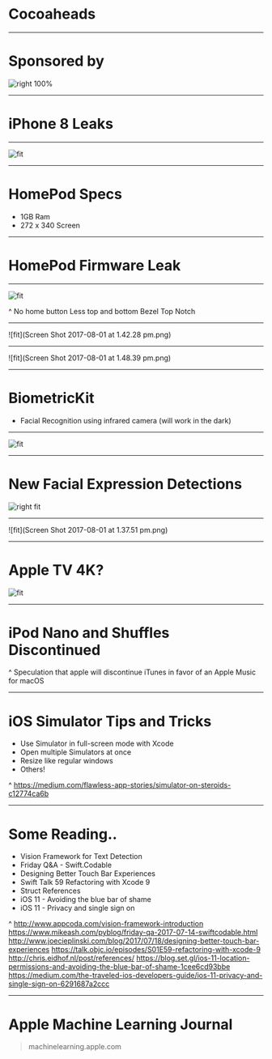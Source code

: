 
# Cocoaheads

---

# Sponsored by
![right 100%](Redeye.jpg)

---

# iPhone 8 Leaks

---

![fit](crop-php.jpeg)

---

# HomePod Specs

- 1GB Ram
- 272 x 340 Screen

---

# HomePod Firmware Leak

---

![fit](iPhone_8_icon.1501468865.jpg)

^
No home button
Less top and bottom Bezel
Top Notch

---

![fit](Screen Shot 2017-08-01 at 1.42.28 pm.png)

---

![fit](Screen Shot 2017-08-01 at 1.48.39 pm.png)

---

# BiometricKit

- Facial Recognition using infrared camera (will work in the dark)

---

![fit](DGB1NYtXcAE53MB.jpg-large.jpeg)

---

# New Facial Expression Detections

![right fit](DGGptrmXsAYwwJD.jpg-large.jpeg)

---

![fit](Screen Shot 2017-08-01 at 1.37.51 pm.png)

---

# Apple TV 4K?

![fit](4k-hdr-itunes-movie-history-800x141.jpg)

---

# iPod Nano and Shuffles Discontinued

^ Speculation that apple will discontinue iTunes in favor of an Apple Music for macOS

---

# iOS Simulator Tips and Tricks

- Use Simulator in full-screen mode with Xcode
- Open multiple Simulators at once
- Resize like regular windows
- Others!

^
https://medium.com/flawless-app-stories/simulator-on-steroids-c12774ca6b

---

# Some Reading..

- Vision Framework for Text Detection
- Friday Q&A - Swift.Codable
- Designing Better Touch Bar Experiences
- Swift Talk 59 Refactoring with Xcode 9
- Struct References
- iOS 11 - Avoiding the blue bar of shame
- iOS 11 - Privacy and single sign on

^
http://www.appcoda.com/vision-framework-introduction
https://www.mikeash.com/pyblog/friday-qa-2017-07-14-swiftcodable.html
http://www.joecieplinski.com/blog/2017/07/18/designing-better-touch-bar-experiences
https://talk.objc.io/episodes/S01E59-refactoring-with-xcode-9
http://chris.eidhof.nl/post/references/
https://blog.set.gl/ios-11-location-permissions-and-avoiding-the-blue-bar-of-shame-1cee6cd93bbe
https://medium.com/the-traveled-ios-developers-guide/ios-11-privacy-and-single-sign-on-6291687a2ccc

---

# Apple Machine Learning Journal

> machinelearning.apple.com

